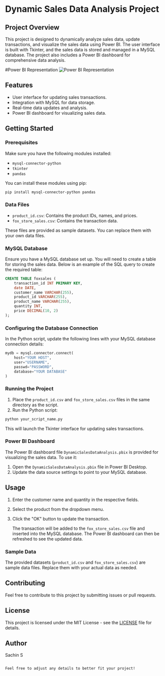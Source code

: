# Dynamic Sales Data Analysis Project

## Project Overview
This project is designed to dynamically analyze sales data, update transactions, and visualize the sales data using Power BI. The user interface is built with Tkinter, and the sales data is stored and managed in a MySQL database. The project also includes a Power BI dashboard for comprehensive data analysis.

#Power BI Representation
![Power BI Representation](https://cdn.discordapp.com/attachments/1008787070493392936/1267900542441492521/Fox_Store_Sales_Analysis_Img.png?ex=66aa77e5&is=66a92665&hm=354383457a7a75d72506816c8ce27b3b3f1221d81c04330dea02f9b45fc7ce9e&)

## Features
- User interface for updating sales transactions.
- Integration with MySQL for data storage.
- Real-time data updates and analysis.
- Power BI dashboard for visualizing sales data.

## Getting Started

### Prerequisites
Make sure you have the following modules installed:
- `mysql-connector-python`
- `tkinter`
- `pandas`

You can install these modules using pip:

```bash
pip install mysql-connector-python pandas
```

### Data Files
- `product_id.csv`: Contains the product IDs, names, and prices.
- `fox_store_sales.csv`: Contains the transaction data.

These files are provided as sample datasets. You can replace them with your own data files.

### MySQL Database
Ensure you have a MySQL database set up. You will need to create a table for storing the sales data. Below is an example of the SQL query to create the required table:

```sql
CREATE TABLE foxsales (
    transaction_id INT PRIMARY KEY,
    date DATE,
    customer_name VARCHAR(255),
    product_id VARCHAR(255),
    product_name VARCHAR(255),
    quantity INT,
    price DECIMAL(10, 2)
);
```

### Configuring the Database Connection
In the Python script, update the following lines with your MySQL database connection details:

```python
mydb = mysql.connector.connect(
    host="YOUR HOST",
    user="USERNAME",
    passwd="PASSWORD",
    database="YOUR DATABASE"
)
```

### Running the Project
1. Place the `product_id.csv` and `fox_store_sales.csv` files in the same directory as the script.
2. Run the Python script:

```bash
python your_script_name.py
```

   This will launch the Tkinter interface for updating sales transactions.

### Power BI Dashboard
The Power BI dashboard file `DynamicSalesDataAnalysis.pbix` is provided for visualizing the sales data. To use it:

1. Open the `DynamicSalesDataAnalysis.pbix` file in Power BI Desktop.
2. Update the data source settings to point to your MySQL database.

## Usage
1. Enter the customer name and quantity in the respective fields.
2. Select the product from the dropdown menu.
3. Click the "OK" button to update the transaction.

   The transaction will be added to the `fox_store_sales.csv` file and inserted into the MySQL database. The Power BI dashboard can then be refreshed to see the updated data.

### Sample Data
The provided datasets (`product_id.csv` and `fox_store_sales.csv`) are sample data files. Replace them with your actual data as needed.

## Contributing
Feel free to contribute to this project by submitting issues or pull requests.

## License
This project is licensed under the MIT License - see the [LICENSE](LICENSE) file for details.

## Author
Sachin S
```

Feel free to adjust any details to better fit your project!
